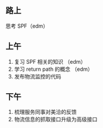 ## 路上

思考 SPF（edm）

## 上午

1. 复习 SPF 相关的知识 （edm）
2. 学习 return path 的概念 （edm）
3. 发布物流监控的代码

## 下午

1. 梳理服务同事对美洽的反馈
2. 物流信息的抓取接口升级为高级接口

